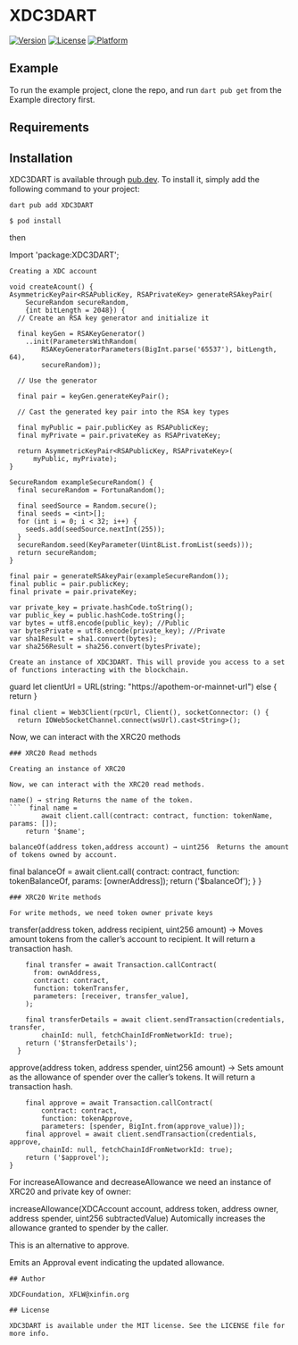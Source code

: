 # XDC3DART

[![Version](https://img.shields.io/cocoapods/v/XDC3Swift.svg?style=flat)](https://cocoapods.org/pods/XDC3Swift)
[![License](https://img.shields.io/cocoapods/l/XDC3Swift.svg?style=flat)](https://cocoapods.org/pods/XDC3Swift)
[![Platform](https://img.shields.io/cocoapods/p/XDC3Swift.svg?style=flat)](https://cocoapods.org/pods/XDC3Swift)

## Example

To run the example project, clone the repo, and run `dart pub get` from the Example directory first.

## Requirements

## Installation

XDC3DART is available through [pub.dev](https://pub.dev). To install
it, simply add the following command to your project:

```
dart pub add XDC3DART
```

```
$ pod install
```
then 

Import 'package:XDC3DART';
```
Creating a XDC account
```
    void createAcount() {
    AsymmetricKeyPair<RSAPublicKey, RSAPrivateKey> generateRSAkeyPair(
        SecureRandom secureRandom,
        {int bitLength = 2048}) {
      // Create an RSA key generator and initialize it

      final keyGen = RSAKeyGenerator()
        ..init(ParametersWithRandom(
            RSAKeyGeneratorParameters(BigInt.parse('65537'), bitLength, 64),
            secureRandom));

      // Use the generator

      final pair = keyGen.generateKeyPair();

      // Cast the generated key pair into the RSA key types

      final myPublic = pair.publicKey as RSAPublicKey;
      final myPrivate = pair.privateKey as RSAPrivateKey;

      return AsymmetricKeyPair<RSAPublicKey, RSAPrivateKey>(
          myPublic, myPrivate);
    }

    SecureRandom exampleSecureRandom() {
      final secureRandom = FortunaRandom();

      final seedSource = Random.secure();
      final seeds = <int>[];
      for (int i = 0; i < 32; i++) {
        seeds.add(seedSource.nextInt(255));
      }
      secureRandom.seed(KeyParameter(Uint8List.fromList(seeds)));
      return secureRandom;
    }

    final pair = generateRSAkeyPair(exampleSecureRandom());
    final public = pair.publicKey;
    final private = pair.privateKey;

    var private_key = private.hashCode.toString();
    var public_key = public.hashCode.toString();
    var bytes = utf8.encode(public_key); //Public
    var bytesPrivate = utf8.encode(private_key); //Private
    var sha1Result = sha1.convert(bytes);
    var sha256Result = sha256.convert(bytesPrivate);
```
Create an instance of XDC3DART. This will provide you access to a set of functions interacting with the blockchain.
```
guard let clientUrl = URL(string: "https://apothem-or-mainnet-url") else { return }

```
final client = Web3Client(rpcUrl, Client(), socketConnector: () {
  return IOWebSocketChannel.connect(wsUrl).cast<String>();

```
Now, we can interact with the XRC20 methods
```
### XRC20 Read methods

Creating an instance of XRC20

Now, we can interact with the XRC20 read methods.

name() → string Returns the name of the token.
```  final name =
        await client.call(contract: contract, function: tokenName, params: []);
    return '$name';
```
```        
balanceOf(address token,address account) → uint256  Returns the amount of tokens owned by account.
```
 final balanceOf = await client.call(
        contract: contract, function: tokenBalanceOf, params: [ownerAddress]);
    return ('$balanceOf');
        }
  }
```
### XRC20 Write methods

For write methods, we need token owner private keys
```

transfer(address token, address recipient, uint256 amount) → Moves amount tokens from the caller’s account to recipient. It will return a transaction hash.
```
    final transfer = await Transaction.callContract(
      from: ownAddress,
      contract: contract,
      function: tokenTransfer,
      parameters: [receiver, transfer_value],
    );

    final transferDetails = await client.sendTransaction(credentials, transfer,
        chainId: null, fetchChainIdFromNetworkId: true);
    return ('$transferDetails');
  }
  ```
approve(address token, address spender, uint256 amount) → Sets amount as the allowance of spender over the caller’s tokens. It will return a transaction hash.

```
    final approve = await Transaction.callContract(
        contract: contract,
        function: tokenApprove,
        parameters: [spender, BigInt.from(approve_value)]);
    final approvel = await client.sendTransaction(credentials, approve,
        chainId: null, fetchChainIdFromNetworkId: true);
    return ('$approvel');
}
``` 

For increaseAllowance and decreaseAllowance we need an instance of XRC20 and private key of owner: 
 
increaseAllowance(XDCAccount account, address token, address owner, address spender, uint256 subtractedValue)
Automically increases the allowance granted to spender by the caller.

This is an alternative to approve.

Emits an Approval event indicating the updated allowance.

```
## Author

XDCFoundation, XFLW@xinfin.org

## License

XDC3DART is available under the MIT license. See the LICENSE file for more info.
